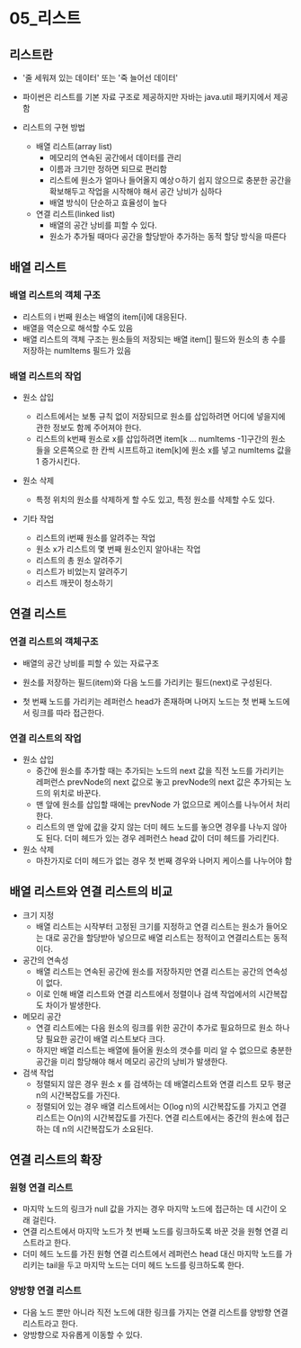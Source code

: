 # 05_리스트

## 리스트란

- '줄 세워져 있는 데이터' 또는 '죽 늘어선 데이터'
- 파이썬은 리스트를 기본 자료 구조로 제공하지만 자바는 java.util 패키지에서 제공함

- 리스트의 구현 방법
  - 배열 리스트(array list)
    - 메모리의 연속된 공간에서 데이터를 관리
    - 이름과 크기만 정하면 되므로 편리함
    - 리스트에 원소가 얼마나 들어올지 예상ㅇ하기 쉽지 않으므로 충분한 공간을 확보해두고 작업을 시작해야 해서 공간 낭비가 심하다
    - 배열 방식이 단순하고 효율성이 높다
  - 연결 리스트(linked list)
    - 배열의 공간 낭비를 피할 수 있다. 
    - 원소가 추가될 때마다 공간을 할당받아 추가하는 동적 할당 방식을 따른다



## 배열 리스트

### 배열 리스트의 객체 구조

- 리스트의 i 번째 원소는 배열의 item[i]에 대응된다. 
- 배열을 역순으로 해석할 수도 있음
- 배열 리스트의 객체 구조는 원소들의 저장되는 배열 item[] 필드와 원소의 총 수를 저장하는 numItems 필드가 있음



### 배열 리스트의 작업

- 원소 삽입
  - 리스트에서는 보통 규칙 없이 저장되므로 원소를 삽입하려면 어디에 넣을지에 관한 정보도 함께 주어져야 한다. 
  - 리스트의 k번째 원소로 x를 삽입하려면 item[k ... numItems -1]구간의 원소들을 오른쪽으로 한 칸씩 시프트하고  item[k]에 원소 x를 넣고 numItems 값을 1 증가시킨다. 

- 원소 삭제
  - 특정 위치의 원소를 삭제하게 할 수도 있고, 특정 원소를 삭제할 수도 있다. 

- 기타 작업
  - 리스트의 i번째 원소를 알려주는 작업
  - 원소 x가 리스트의 몇 번째 원소인지 알아내는 작업
  - 리스트의 총 원소 알려주기
  - 리스트가 비었는지 알려주기 
  - 리스트 깨끗이 청소하기



## 연결 리스트

### 연결 리스트의 객체구조

- 배열의 공간 낭비를 피할 수 있는 자료구조
- 원소를 저장하는 필드(item)와 다음 노드를 가리키는 필드(next)로 구성된다. 

- 첫 번째 노드를 가리키는 레퍼런스 head가 존재하며 나머지 노드는 첫 번째 노드에서 링크를 따라 접근한다. 



### 연결 리스트의 작업

- 원소 삽입
  - 중간에 원소를 추가할 때는 추가되는 노드의 next 값을 직전 노드를 가리키는 레퍼런스 prevNode의 next 값으로 놓고 prevNode의 next 값은 추가되는 노드의 위치로 바꾼다. 
  - 맨 앞에 원소를 삽입할 때에는 prevNode 가 없으므로 케이스를 나누어서 처리한다. 
  - 리스트의 맨 앞에 값을 갖지 않는 더미 헤드 노드를 놓으면 경우를 나누지 않아도 된다. 더미 헤드가 있는 경우 레퍼런스 head 값이 더미 헤드를 가리킨다. 
- 원소 삭제
  - 마찬가지로 더미 헤드가 없는 경우 첫 번째 경우와 나머지 케이스를 나누어야 함



## 배열 리스트와 연결 리스트의 비교

- 크기 지정
  - 배열 리스트는 시작부터 고정된 크기를 지정하고 연결 리스트는 원소가 들어오는 대로 공간을 할당받아 넣으므로 배열 리스트는 정적이고 연결리스트는 동적이다. 
- 공간의 연속성
  - 배열 리스트는 연속된 공간에 원소를 저장하지만 연결 리스트는 공간의 연속성이 없다. 
  - 이로 인해 배열 리스트와 연결 리스트에서 정렬이나 검색 작업에서의 시간복잡도 차이가 발생한다. 
- 메모리 공간
  - 연결 리스트에는 다음 원소의 링크를 위한 공간이 추가로 필요하므로 원소 하나당 필요한 공간이 배열 리스트보다 크다.
  - 하지만 배열 리스트는 배열에 들어올 원소의 갯수를 미리 알 수 없으므로 충분한 공간을 미리 할당해야 해서 메모리 공간의 낭비가 발생한다. 
- 검색  작업
  - 정렬되지 않은 경우 원소 x 를 검색하는 데 배열리스트와 연결 리스트 모두 평군 n의 시간복잡도를 가진다. 
  - 정렬되어 있는 경우 배열 리스트에서는 O(log n)의 시간복잡도를 가지고 연결 리스트는 O(n)의 시간복잡도를 가진다. 연결 리스트에서는 중간의 원소에 접근하는 데 n의 시간복잡도가 소요된다. 



## 연결 리스트의 확장

### 원형 연결 리스트

- 마지막 노드의 링크가 null 값을 가지는 경우 마지막 노드에 접근하는 데 시간이 오래 걸린다. 
- 연결 리스트에서 마지막 노드가 첫 번째 노드를 링크하도록 바꾼 것을 원형 연결 리스트라고 한다. 
- 더미 헤드 노드를 가진 원형 연결 리스트에서 레퍼런스 head 대신 마지막 노드를 가리키는 tail을 두고 마지막 노드는 더미 헤드 노드를 링크하도록 한다. 

### 양방향 연결 리스트

- 다음 노드 뿐만 아니라 직전 노드에 대한 링크를 가지는 연결 리스트를 양방향 연결 리스트라고 한다.
- 양방향으로 자유롭게 이동할 수 있다. 
